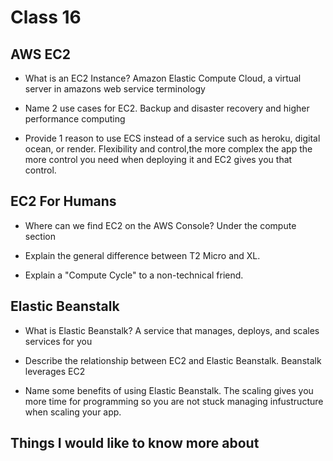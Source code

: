 # Class 16

## AWS EC2

- What is an EC2 Instance? Amazon Elastic Compute Cloud, a virtual server in amazons web service terminology

- Name 2 use cases for EC2. Backup and disaster recovery and higher performance computing

- Provide 1 reason to use ECS instead of a service such as heroku, digital ocean, or render. Flexibility and control,the more complex the app the more control you need when deploying it and EC2 gives you that control.

## EC2 For Humans

- Where can we find EC2 on the AWS Console? Under the compute section

- Explain the general difference between T2 Micro and XL.

- Explain a "Compute Cycle" to a non-technical friend.

## Elastic Beanstalk

- What is Elastic Beanstalk? A service that manages, deploys, and scales services for you

- Describe the relationship between EC2 and Elastic Beanstalk. Beanstalk leverages EC2

- Name some benefits of using Elastic Beanstalk. The scaling gives you more time for programming so you are not stuck managing infustructure when scaling your app.

## Things I would like to know more about
